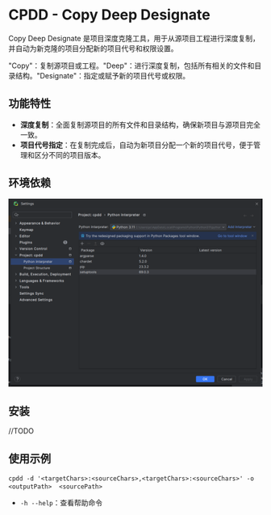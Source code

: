 # CPDD - Copy Deep Designate

Copy Deep Designate 是项目深度克隆工具，用于从源项目工程进行深度复制，并自动为新克隆的项目分配新的项目代号和权限设置。

"Copy"：复制源项目或工程。"Deep"：进行深度复制，包括所有相关的文件和目录结构。"Designate"：指定或赋予新的项目代号或权限。


## 功能特性
* **深度复制**：全面复制源项目的所有文件和目录结构，确保新项目与源项目完全一致。
* **项目代号指定**：在复制完成后，自动为新项目分配一个新的项目代号，便于管理和区分不同的项目版本。

## 环境依赖
![img_1.png](img_1.png)

## 安装

//TODO

## 使用示例

```shell
cpdd -d '<targetChars>:<sourceChars>,<targetChars>:<sourceChars>' -o <outputPath>  <sourcePath>
```
* `-h --help`：查看帮助命令
